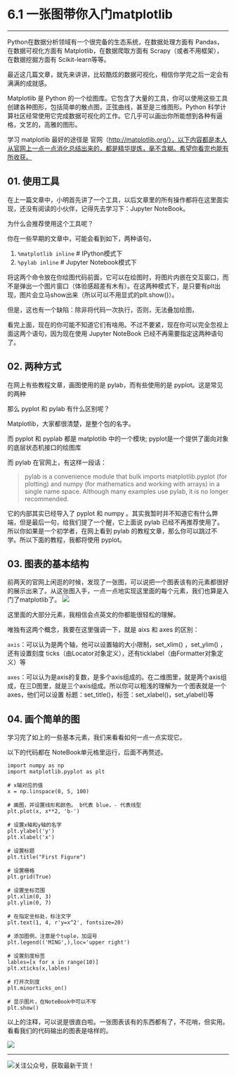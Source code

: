 # 6.1 一张图带你入门matplotlib

---


Python在数据分析领域有一个很完备的生态系统，在数据处理方面有 Pandas，在数据可视化方面有 Matplotlib，在数据爬取方面有 Scrapy（或者不用框架），在数据挖掘方面有 Scikit-learn等等。

最近这几篇文章，就先来讲讲，比较酷炫的数据可视化，相信你学完之后一定会有满满的成就感。

Matplotlib 是 Python 的一个绘图库。它包含了大量的工具，你可以使用这些工具创建各种图形，包括简单的散点图，正弦曲线，甚至是三维图形。Python 科学计算社区经常使用它完成数据可视化的工作。它几乎可以画出你所能想到各种有逼格，文艺的，高雅的图形。

学习 matplotlib 最好的途径是 官网（http://matplotlib.org/），以下内容都是本人从官网上一点一点消化总结出来的，都是精华提炼，毫不含糊。希望你看完也能有所收获。

## 01. 使用工具

在上一篇文章中，小明首先讲了一个工具，以后文章里的所有操作都将在这里面实现，还没有阅读的小伙伴，记得先去学习下：Jupyter NoteBook。

为什么会推荐使用这个工具呢？

你在一些早期的文章中，可能会看到如下，两种语句，

1. `%matplotlib inline`  # IPython模式下
2. `%pylab inline`       # Jupyter Notebook模式下

将这两个命令放在你绘图代码前面，它可以在绘图时，将图片内嵌在交互窗口，而不是弹出一个图片窗口（体验感超差有木有）。在这两种模式下，是只要有plt出现，图片会立马show出来（所以可以不用显式的plt.show()）。

但是，这也有一个缺陷：除非将代码一次执行，否则，无法叠加绘图，

看完上面，现在的你可能不知道它们有啥用。不过不要紧，现在你可以完全忽视上面这两个语句，因为现在使用 Jupyter NoteBook 已经不再需要指定这两种语句了。


## 02. 两种方式

在网上有些教程文章，画图使用的是 pylab，而有些使用的是 pyplot。这是常见的两种

那么 pyplot 和 pylab 有什么区别呢？

Matplotlib，大家都很清楚，是整个包的名字。

而 pyplot 和 pyplab 都是 matplotlib 中的一个模块; pyplot是一个提供了面向对象的底层状态机接口的绘图库


而 pylab 在官网上，有这样一段话：
>pylab is a convenience module that bulk imports matplotlib.pyplot (for plotting) and numpy (for mathematics and working with arrays) in a single name space. Although many examples use pylab, it is no longer recommended.

它的内部其实已经导入了 pyplot 和 numpy 。其实我暂时并不知道它有什么弊端，但是最后一句，给我们提了一个醒，它上面说 pylab 已经不再推荐使用了。所以你如果是一个初学者，在网上看到 pylab 的教程文章，那么你可以跳过不学。所以下面的教程，我都将使用 pyplot。

## 03. 图表的基本结构

前两天的官网上闲逛的时候，发现了一张图，可以说把一个图表该有的元素都很好的展示出来了。从这张图入手，一点一点地实现这里面的每个元素，我们也算是入门了matplotlib了。
![](https://i.loli.net/2018/08/12/5b6ff3716fdc0.png)

这里面的大部分元素，我相信会点英文的你都能很轻松的理解。

唯独有这两个概念，我要在这里强调一下，就是 aixs 和 axes 的区别：

`axis`：可以认为是两个轴，他可以设置轴的大小限制，set_xlim() ，set_ylim() ，还有设置刻度 ticks（由Locator对象定义），还有ticklabel（由Formatter对象定义）等

`axes`：可以认为是axis的复数，是多个axis组成的。在二维图里，就是两个axis组成，在三D图里，就是三个axis组成。所以你可以粗浅的理解为一个图表就是一个axes，他们可以设置 标题：set_title()，标签：set_xlabel()，set_ylabel()等


## 04. 画个简单的图

学习完了如上的一些基本元素，我们来看看如何一点一点实现它。

以下的代码都在 NoteBook单元格里运行，后面不再赘述。
```
import numpy as np
import matplotlib.pyplot as plt

# x轴对应的值
x = np.linspace(0, 5, 100)

# 画图，并设置线形和颜色。 b代表 blue，- 代表线型
plt.plot(x, x**2, 'b-')

# 设置x轴和y轴的名字
plt.ylabel('y')
plt.xlabel('x')

# 设置标题
plt.title("First Figure")

# 设置栅格
plt.grid(True)

# 设置坐标范围
plt.xlim(0, 3)
plt.ylim(0, 7)

# 在指定坐标处，标注文字
plt.text(1, 4, r'y=x^2', fontsize=20)

# 添加图例，注意是个tuple，加逗号
plt.legend(('MING',),loc='upper right')

# 设置刻度标签
lables=[x for x in range(10)]
plt.xticks(x,lables)

# 打开次刻度
plt.minorticks_on()

# 显示图片，在NoteBook中可以不写
plt.show()
```

以上的注释，可以说是很直白啦。一张图表该有的东西都有了，不花哨，但实用。
看看我们的代码输出的图表是啥样的。

![](http://image.python-online.cn/20190511164650.png)

----
![关注公众号，获取最新干货！](http://image.python-online.cn/20190511161447.png)
